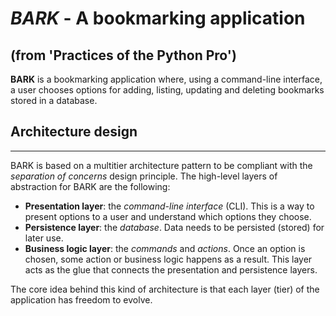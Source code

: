 # *BARK* - A bookmarking application
## __(from 'Practices of the Python Pro')__
**BARK** is a bookmarking application where, using a command-line interface, a user chooses options for adding, listing, updating and deleting bookmarks stored in a database.

## Architecture design
---
BARK is based on a multitier architecture pattern to be compliant with the *separation of concerns* design principle. The high-level layers of abstraction for BARK are the following:
- **Presentation layer**: the *command-line interface* (CLI). This is a way to present options to a user and understand which options they choose.
- **Persistence layer**: the *database*. Data needs to be persisted (stored) for later use.
- **Business logic layer**: the *commands* and *actions*. Once an option is chosen, some action or business logic happens as a result. This layer acts as the glue that connects the presentation and persistence layers.

The core idea behind this kind of architecture is that each layer (tier) of the application has freedom to evolve.
